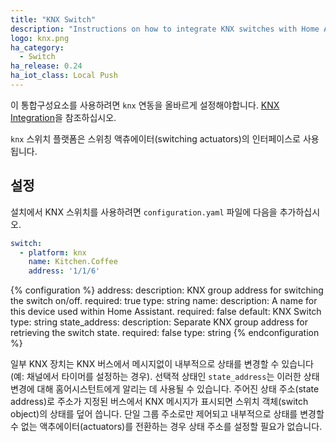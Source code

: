 ```yaml
---
title: "KNX Switch"
description: "Instructions on how to integrate KNX switches with Home Assistant."
logo: knx.png
ha_category:
  - Switch
ha_release: 0.24
ha_iot_class: Local Push
---
```


<div class='note'>
  
이 통합구성요소를 사용하려면 `knx` 연동을 올바르게 설정해야합니다. [KNX Integration](/integrations/knx)을 참조하십시오.

</div>

`knx` 스위치 플랫폼은 스위칭 액츄에이터(switching actuators)의 인터페이스로 사용됩니다.

## 설정

설치에서 KNX 스위치를 사용하려면 `configuration.yaml` 파일에 다음을 추가하십시오.

```yaml
switch:
  - platform: knx
    name: Kitchen.Coffee
    address: '1/1/6'
```

{% configuration %}
address:
  description: KNX group address for switching the switch on/off.
  required: true
  type: string
name:
  description: A name for this device used within Home Assistant.
  required: false
  default: KNX Switch
  type: string
state_address:
  description: Separate KNX group address for retrieving the switch state.
  required: false
  type: string
{% endconfiguration %}

일부 KNX 장치는 KNX 버스에서 메시지없이 내부적으로 상태를 변경할 수 있습니다 (예: 채널에서 타이머를 설정하는 경우). 선택적 상태인 `state_address`는 이러한 상태 변경에 대해 홈어시스턴트에게 알리는 데 사용될 수 있습니다. 주어진 상태 주소(state address)로 주소가 지정된 버스에서 KNX 메시지가 표시되면 스위치 객체(switch object)의 상태를 덮어 씁니다. 단일 그룹 주소로만 제어되고 내부적으로 상태를 변경할 수 없는 액추에이터(actuators)를 전환하는 경우 상태 주소를 설정할 필요가 없습니다.